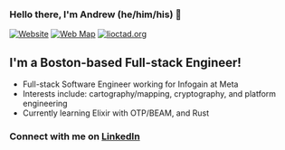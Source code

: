 ### Hello there, I'm Andrew (he/him/his) 👋

[![Website](https://img.shields.io/badge/WEBSITE-DCHR.HOST-brightgreen?style=for-the-badge)][website]
[![Web Map](https://img.shields.io/badge/BROWSE-MAPS-brightgreen?style=for-the-badge)](https://dchr.host/map)
[![lioctad.org](https://img.shields.io/badge/PLAY-OCTAD-brightgreen?style=for-the-badge)](https://lioctad.org)

## I'm a Boston-based Full-stack Engineer!

- Full-stack Software Engineer working for Infogain at Meta
- Interests include: cartography/mapping, cryptography, and platform engineering
- Currently learning Elixir with OTP/BEAM, and Rust

### Connect with me on [LinkedIn][linkedin]  

[website]: https://dchr.host
[linkedin]: https://www.linkedin.com/in/dchr
